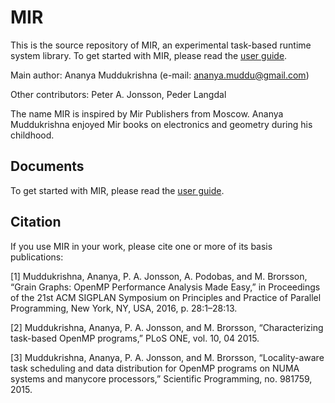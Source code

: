 # MIR

This is the source repository of MIR, an experimental task-based runtime system library. To get started with MIR, please read the [user guide](docs/MIR_UG.pdf).

Main author: Ananya Muddukrishna (e-mail: ananya.muddu@gmail.com)

Other contributors: Peter A. Jonsson, Peder Langdal

The name MIR is inspired by Mir Publishers from Moscow. Ananya Muddukrishna enjoyed Mir books on electronics and geometry during his childhood.

## Documents

To get started with MIR, please read the [user guide](docs/MIR_UG.pdf).

## Citation

If you use MIR in your work, please cite one or more of its basis publications:

[1] Muddukrishna, Ananya, P. A. Jonsson, A. Podobas, and M. Brorsson, “Grain Graphs: OpenMP Performance Analysis Made Easy,” in Proceedings of the 21st ACM SIGPLAN Symposium on Principles and Practice of Parallel Programming, New York, NY, USA, 2016, p. 28:1–28:13.

[2] Muddukrishna, Ananya, P. A. Jonsson, and M. Brorsson, “Characterizing task-based OpenMP programs,” PLoS ONE, vol. 10, 04 2015.

[3] Muddukrishna, Ananya, P. A. Jonsson, and M. Brorsson, “Locality-aware task scheduling and data distribution for OpenMP programs on NUMA systems and manycore processors,” Scientific Programming, no. 981759, 2015.
